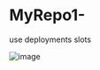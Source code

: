 # MyRepo1-

use deployments slots

![image](https://github.com/jiwon561/MyRepo1-/assets/137925815/94c17a40-1af9-494e-8206-2c0276177e3c)

